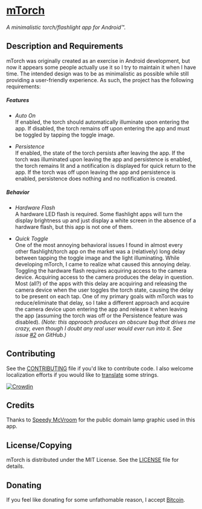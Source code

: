 # [mTorch](https://wkovacs64.github.io/mTorch/)

*A minimalistic torch/flashlight app for Android™.*

## Description and Requirements

mTorch was originally created as an exercise in Android development, but now it appears some people actually use it so I try to maintain it when I have time. The intended design was to be as minimalistic as possible while still providing a user-friendly experience. As such, the project has the following requirements:

##### Features

* _Auto On_  
If enabled, the torch should automatically illuminate upon entering the app. If disabled, the torch remains off upon entering the app and must be toggled by tapping the toggle image.

* _Persistence_  
If enabled, the state of the torch persists after leaving the app. If the torch was illuminated upon leaving the app and persistence is enabled, the torch remains lit and a notification is displayed for quick return to the app. If the torch was off upon leaving the app and persistence is enabled, persistence does nothing and no notification is created.

##### Behavior

* _Hardware Flash_  
A hardware LED flash is required. Some flashlight apps will turn the display brightness up and just display a white screen in the absence of a hardware flash, but this app is not one of them.

* _Quick Toggle_  
One of the most annoying behavioral issues I found in almost every other flashlight/torch app on the market was a (relatively) long delay between tapping the toggle image and the light illuminating. While developing mTorch, I came to realize what caused this annoying delay. Toggling the hardware flash requires acquiring access to the camera device. Acquiring access to the camera produces the delay in question. Most (all?) of the apps with this delay are acquiring and releasing the camera device when the user toggles the torch state, causing the delay to be present on each tap. One of my primary goals with mTorch was to reduce/eliminate that delay, so I take a different approach and acquire the camera device upon entering the app and release it when leaving the app (assuming the torch was off or the Persistence feature was disabled). _(Note: this approach produces an obscure bug that drives me crazy, even though I doubt any real user would ever run into it. See issue [#2](../../issues/2) on GitHub.)_

## Contributing
See the [CONTRIBUTING](../master/CONTRIBUTING.md) file if you'd like to contribute code. I also welcome localization efforts if you would like to [translate](https://crowdin.com/project/mtorch) some strings.

[![Crowdin](https://d322cqt584bo4o.cloudfront.net/mtorch/localized.png)](https://crowdin.com/project/mtorch)

## Credits

Thanks to [Speedy McVroom](http://viscious-speed.deviantart.com) for the public domain lamp graphic used in this app.

## License/Copying
mTorch is distributed under the MIT License. See the [LICENSE](../master/LICENSE) file for details.

## Donating
If you feel like donating for some unfathomable reason, I accept [Bitcoin](http://bit.co.in/mtorch).
